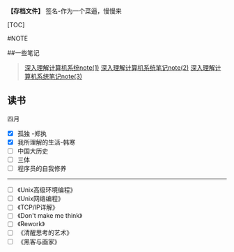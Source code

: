 **【存档文件】**
签名-作为一个菜逼，慢慢来

[TOC] 

#NOTE

##一些笔记
> [深入理解计算机系统note(1)](https://hitatm.github.io/深入理解计算机系统note1.md)
> [深入理解计算机系统笔记note(2)](https://hitatm.github.io/深入理解计算机系统note2.md)
> [深入理解计算机系统笔记note(3)](https://hitatm.github.io/深入理解计算机系统note3.md)
## 读书
四月

- [x] 孤独          -郑执
- [x] 我所理解的生活-韩寒
- [ ] 中国大历史
- [ ] 三体
- [ ] 程序员的自我修养

------------------------

- [ ] 《Unix高级环境编程》
- [ ] 《Unix网络编程》
- [ ] 《TCP/lP详解》
- [ ] 《Don't make me think》
- [ ] 《Rework》
- [ ] 《清醒思考的艺术》
- [ ] 《黑客与画家》
